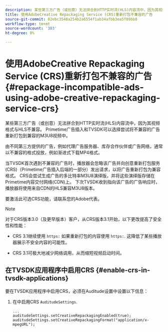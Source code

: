 ```yaml
---
description: 某些第三方广告（或创意）无法拼合到HTTP实时流(HLS)内容流中，因为其视频格式与HLS不兼容。 Primetime广告插入和TVSDK可以选择尝试将不兼容的广告重新打包到兼容的M3U8视频中。
title: 使用AdobeCreative Repackaging Service (CRS)重新打包不兼容的广告
source-git-commit: 02ebc3548a254b2a6554f1ab34afbb3ea5f09bb8
workflow-type: tm+mt
source-wordcount: '303'
ht-degree: 0%

---
```


# 使用AdobeCreative Repackaging Service (CRS)重新打包不兼容的广告 {#repackage-incompatible-ads-using-adobe-creative-repackaging-service-crs}

某些第三方广告（或创意）无法拼合到HTTP实时流(HLS)内容流中，因为其视频格式与HLS不兼容。 Primetime广告插入和TVSDK可以选择尝试将不兼容的广告重新打包到兼容的M3U8视频中。

由不同第三方提供的广告，例如代理广告服务器、库存合作伙伴或广告网络，通常以不兼容的格式投放，例如渐进式下载MP4格式。

当TVSDK首次遇到不兼容的广告时，播放器会忽略该广告并向创意重新打包服务(CRS)（Primetime广告插入后端的一部分）发出请求，以将广告重新打包为兼容格式。 CRS会尝试生成广告的多比特率M3U8演绎版，并将这些演绎版存储在Primetime内容交付网络(CDN)上。 下次TVSDK收到指向该广告的广告响应时，播放器将使用来自CDN的HLS兼容M3U8版本。

要激活此可选CRS功能，请联系您的Adobe代表。

>[!NOTE]
>
>对于CRS版本3.0（及更早版本）客户，从CRS版本3.1开始，以下更改提高了安全性和性能：
>
>* CRS 3.1继续使用 `https:` 如果重新打包的内容使用 `https:`. 这降低了某些播放器展示不安全内容的可能性。
>
>* CRS 3.1可极大地减少网络调用，从而缩短视频启动时间。
>

## 在TVSDK应用程序中启用CRS {#enable-crs-in-tvsdk-applications}

要在TVSDK应用程序中启用CRS，必须在Auditude设置中设置以下信息：

1. 在中启用CRS `AuditudeSettings`.

   ```
   ... 
   auditudeSettings.setCreativeRepackagingEnabled(true); 
   auditudeSettings.setCreativeRepackagingFormat("application/x-mpegURL"); 
   ```
